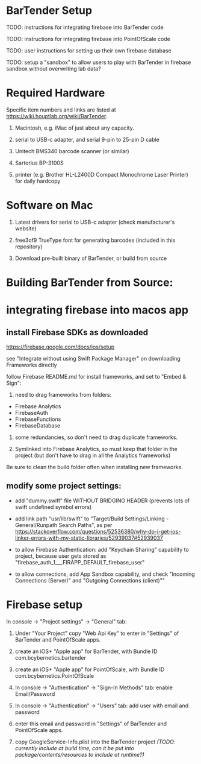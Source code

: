# BarTender Setup

TODO: instructions for integrating firebase into BarTender code

TODO: instructions for integrating firebase into PointOfScale code

TODO: user instructions for setting up their own firebase database

TODO: setup a "sandbox" to allow users to play with BarTender in firebase sandbox without overwriting lab data?

# Required Hardware

Specific item numbers and links are listed at https://wiki.houptlab.org/wiki/BarTender.

1. Macintosh, e.g. iMac of just about any capacity.

2. serial to USB-c adapter, and serial 9-pin to 25-pin D cable

3. Unitech BMS340 barcode scanner (or similar)

4. Sartorius BP-3100S

5. printer (e.g. Brother HL-L2400D Compact Monochrome Laser Printer) for daily hardcopy

# Software on Mac

1. Latest drivers for serial to USB-c adapter (check manufacturer's website)

2. free3of9 TrueType font for generating barcodes (included in this repository)

3. Download pre-built binary of BarTender, or build from source


# Building BarTender from Source:

# integrating firebase into macos app

## install Firebase SDKs as downloaded

https://firebase.google.com/docs/ios/setup

see "Integrate without using Swift Package Manager" on downloading Frameworks directly

follow Firebase README.md for install frameworks, and set to "Embed & Sign":

1. need to drag frameworks from folders:

- Firebase Analytics
- FirebaseAuth
- FirebaseFunctions
- FirebaseDatabase 

1. some redundancies, so don't need to drag duplicate frameworks. 

1. Symlinked into Firebase Analytics, so must keep that folder in the project (but don't have to drag in all the Analytics frameworks)

Be sure to clean the build folder often when installing new frameworks.

## modify some project settings:

- add "dummy.swift" file WITHOUT BRIDGING HEADER (prevents lots of swift undefined symbol errors)

- add link path "usr/lib/swift" to "Target/Build Settings/Linking - General/Runpath Search Paths", as per https://stackoverflow.com/questions/52536380/why-do-i-get-ios-linker-errors-with-my-static-libraries/52939037#52939037

- to allow Firebase Authentication: add "Keychain Sharing" capability to project, because user gets stored as "firebase_auth_1___FIRAPP_DEFAULT_firebase_user"

- to allow connections, add App Sandbox capability, and check "Incoming Connections (Server)" and "Outgoing Connections (client)""


# Firebase setup

In console -> "Project settings" -> "General" tab:

1. Under "Your Project" copy "Web Api Key" to enter in "Settings" of BarTender and PointOfScale apps.


2. create an iOS+ "Apple app" for BarTender, with Bundle ID com.bcybernetics.bartender

2. create an iOS+ "Apple app" for PointOfScale, with Bundle ID com.bcybernetics.PointOfScale

3. In console -> "Authentication" -> "Sign-In Methods" tab:
    enable Email/Password

4. In console -> "Authentication" -> "Users" tab:
    add user with email and password 
   
4. enter this email and password in "Settings" of BarTender and PointOfScale apps.



4. copy GoogleService-Info.plist into the BarTender project *(TODO: currently include at build time, can it be put into package/contents/resources to include at runtime?)*



